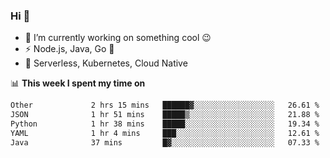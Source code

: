### Hi 👋

<!--
**nodejh/nodejh** is a ✨ _special_ ✨ repository because its `README.md` (this file) appears on your GitHub profile.

Here are some ideas to get you started:

- 🔭 I’m currently working on ...
- 🌱 I’m currently learning ...
- 👯 I’m looking to collaborate on ...
- 🤔 I’m looking for help with ...
- 💬 Ask me about ...
- 📫 How to reach me: ...
- 😄 Pronouns: ...
- ⚡ Fun fact: ...
-->

- 🔭 I’m currently working on something cool :wink:
- ⚡ Node.js, Java, Go :thought_balloon:
- 🤖 Serverless, Kubernetes, Cloud Native

📊 **This week I spent my time on**

<!--START_SECTION:waka-->

```txt
Other             2 hrs 15 mins   ██████▓░░░░░░░░░░░░░░░░░░   26.61 %
JSON              1 hr 51 mins    █████▒░░░░░░░░░░░░░░░░░░░   21.88 %
Python            1 hr 38 mins    █████░░░░░░░░░░░░░░░░░░░░   19.34 %
YAML              1 hr 4 mins     ███░░░░░░░░░░░░░░░░░░░░░░   12.61 %
Java              37 mins         █▓░░░░░░░░░░░░░░░░░░░░░░░   07.33 %
```

<!--END_SECTION:waka-->


<!--
:traffic_light: **Visitors**

![visitors](https://visitor-badge.glitch.me/badge?page_id=nodejh.nodejh)
-->
